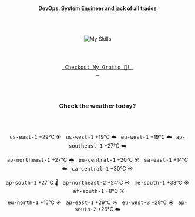 <h4 align="center">DevOps, System Engineer and jack of all trades</h4>

<div align="center">
  <br/><br/>

![My Skills](https://go-skill-icons.vercel.app/api/icons?i=prometheus,grafana,amazonwebservices,azure,typescript,golang,docker,kubernetes,argocd,rust&perline=5&theme=light)

<br/>

[<kbd> <br> Checkout My Grotto 🍵! <br> </kbd>](https://sathirak.me/)
  
</div>

<br/>
<br/>

<h3 align="center">Check the weather today?</h3>
<!-- start-daily-update -->
<div align="center">
  <!-- Updated on Mon Aug 11 02:01:46 UTC 2025 --><br><br>

  <kbd>us-east-1</kbd> +29°C ☀️ &nbsp; 
  <kbd>us-west-1</kbd> +19°C ☁️ &nbsp; 
  <kbd>eu-west-1</kbd> +19°C ☁️ &nbsp; 
  <kbd>ap-southeast-1</kbd> +27°C ☁️ <br>

  <kbd>ap-northeast-1</kbd> +27°C 🌧️ &nbsp; 
  <kbd>eu-central-1</kbd> +20°C ☀️ &nbsp; 
  <kbd>sa-east-1</kbd> +14°C ☁️ &nbsp; 
  <kbd>ca-central-1</kbd> +30°C ☀️ <br>

  <kbd>ap-south-1</kbd> +27°C 🌡️ &nbsp; 
  <kbd>ap-northeast-2</kbd> +24°C ☀️ &nbsp; 
  <kbd>me-south-1</kbd> +33°C ☀️ &nbsp; 
  <kbd>af-south-1</kbd> +8°C ☀️ <br>

  <kbd>eu-north-1</kbd> +15°C ☀️ &nbsp; 
  <kbd>ap-east-1</kbd> +29°C ☀️ &nbsp; 
  <kbd>eu-west-3</kbd> +28°C ☀️ &nbsp; 
  <kbd>ap-south-2</kbd> +26°C ☁️
</div>
<!-- end-daily-update -->
